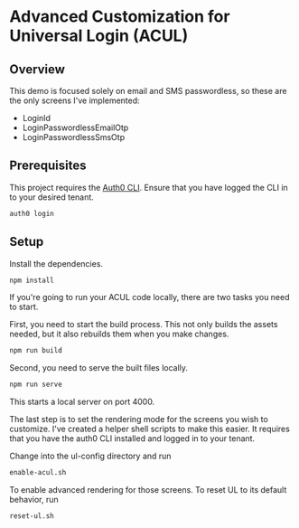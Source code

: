 # Advanced Customization for Universal Login (ACUL)

## Overview

This demo is focused solely on email and SMS passwordless, so these are the only screens I've implemented:

- LoginId
- LoginPasswordlessEmailOtp
- LoginPasswordlessSmsOtp

## Prerequisites

This project requires the [Auth0 CLI](https://github.com/auth0/auth0-cli). Ensure
that you have logged the CLI in to your desired tenant.

```bash
auth0 login
```

## Setup

Install the dependencies.

```bash
npm install
```

If you're going to run your ACUL code locally, there are two tasks you need to start.

First, you need to start the build process. This not only builds the assets needed, but it also rebuilds them when you make changes.

```bash
npm run build
```

Second, you need to serve the built files locally.

```bash
npm run serve
```

This starts a local server on port 4000.

The last step is to set the rendering mode for the screens you wish to customize. I've created a helper shell
scripts to make this easier. It requires that you have the auth0 CLI installed and logged in to your tenant.

Change into the ul-config directory and run

```bash
enable-acul.sh
```

To enable advanced rendering for those screens. To reset UL to its default behavior, run

```bash
reset-ul.sh
```
